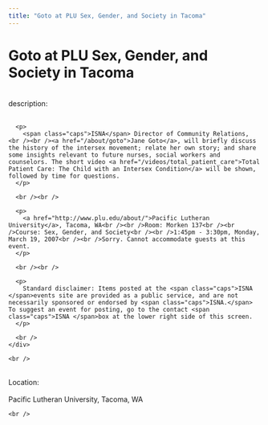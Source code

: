 ```yaml
---
title: "Goto at PLU Sex, Gender, and Society in Tacoma"
---
```


# Goto at PLU Sex, Gender, and Society in Tacoma

<div class="flexinode-body flexinode-2">
  <div class="flexinode-textarea-1">
    <div class="form-item">
      <br /> <label>description:</label><br /><br /> 
      
      <p>
        <span class="caps">ISNA</span> Director of Community Relations, <br /><br /><a href="/about/goto">Jane Goto</a>, will briefly discuss the history of the intersex movement; relate her own story; and share some insights relevant to future nurses, social workers and counselors. The short video <a href="/videos/total_patient_care">Total Patient Care: The Child with an Intersex Condition</a> will be shown, followed by time for questions.
      </p>
      
      <br /><br />
      
      <p>
        <a href="http://www.plu.edu/about/">Pacific Lutheran University</a>, Tacoma, WA<br /><br />Room: Morken 137<br /><br />Course: Sex, Gender, and Society<br /><br />1:45pm - 3:30pm, Monday, March 19, 2007<br /><br />Sorry. Cannot accommodate guests at this event.
      </p>
      
      <br /><br />
      
      <p>
        Standard disclaimer: Items posted at the <span class="caps">ISNA </span>events site are provided as a public service, and are not necessarily sponsored or endorsed by <span class="caps">ISNA.</span> To suggest an event for posting, go to the contact <span class="caps">ISNA </span>box at the lower right side of this screen.
      </p>
      
      <br />
    </div>
    
    <br />
  </div>
  
  <div class="flexinode-textfield-2">
    <div class="form-item">
      <br /> <label>Location:</label><br /><br /> Pacific Lutheran University, Tacoma, WA<br />
    </div>
    
    <br />
  </div>
</div>